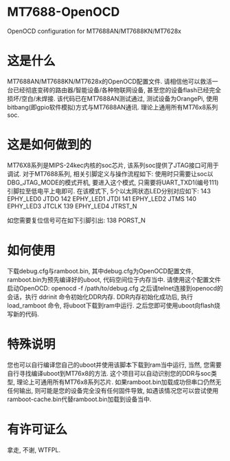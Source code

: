 # MT7688-OpenOCD
OpenOCD configuration for MT7688AN/MT7688KN/MT7628x

# 这是什么
MT7688AN/MT7688KN/MT7628x的OpenOCD配置文件.
请相信他可以救活一台已经彻底变砖的路由器/智能设备/各种物联网设备, 甚至您的设备flash已经完全损坏/空白/未焊接.
该代码已在MT7688AN测试通过, 测试设备为OrangePi, 使用bitbang(即gpio软件模拟)方式与MT7688AN通讯.
理论上通用所有MT76x8系列soc.

# 这是如何做到的
MT76X8系列是MIPS-24kec内核的soc芯片, 该系列soc提供了JTAG接口可用于调试. 对于MT7688系列, 相关引脚定义与操作流程如下:
使用时只需要让soc以DBG_JTAG_MODE的模式开机, 要进入这个模式, 只需要将UART_TXD1(编号111)引脚拉至低电平上电即可.
在该模式下, 5个以太网状态LED分别对应如下:
143 EPHY_LED0 JTDO
142 EPHY_LED1 JTDI
141 EPHY_LED2 JTMS
140 EPHY_LED3 JTCLK
139 EPHY_LED4 JTRST_N

如您需要复位信号可在如下引脚引出:
138 PORST_N

# 如何使用
下载debug.cfg与ramboot.bin, 其中debug.cfg为OpenOCD配置文件, ramboot.bin为预先编译好的uboot, 代码空间位于内存当中.
请使用这个配置文件启动OpenOCD:
openocd -f /path/to/debug.cfg
之后请telnet连接到openocd的会话，执行 ddrinit 命令初始化DDR内存.
DDR内存初始化成功后, 执行 load_ramboot 命令, 将uboot下载到ram中运行. 之后您即可使用uboot向flash烧写新的代码.

# 特殊说明
您也可以自行编译您自己的uboot并使用该脚本下载到ram当中运行, 当然, 您需要自行寻找编译uboot到MT76x8的方法.
这个项目可以自动识别您的DDR与soc类型, 理论上可通用所有MT76x8系列芯片.
如果ramboot.bin加载成功但串口仍然无任何输出, 则可能是您的设备完全没有任何固件导致, 如遇该情况您可以尝试使用ramboot-cache.bin代替ramboot.bin加载到设备当中.

# 有许可证么
拿走, 不谢, WTFPL.
